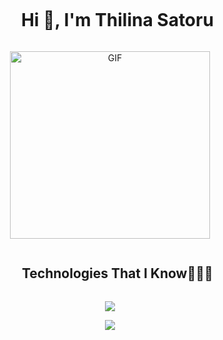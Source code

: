 <div id="user-content-toc">
  <ul align="center">
    <summary><h1 style="display: inline-block">Hi 👋, I'm Thilina Satoru</h1></summary>
  </ul>
</div>
<div align="center">
  <img align="center" height="300px" width= "320px" alt="GIF" src="https://media.giphy.com/media/CVtNe84hhYF9u/giphy.gif" />
</div>



<p id="user-content-toc">
  <ul align="center">
    <summary><h2 style="display: inline-block">Technologies That I Know👨🏻‍💻</h2></summary>
  </ul>
</p>

<p align="center">
  <a href="https://skillicons.dev">
    <img src="https://skillicons.dev/icons?i=git,aws,bootstrap,c,cpp,css,discord,docker,dynamodb,express,figma,firebase,github,html,idea,java,js,kotlin,linux,md,materialui,mongodb,mysql,nextjs,nodejs,postman,py,react,redux,tailwind,ts,vscode&perline=14" />
  </a>
</p>



<p align="center">
  <a href="https://www.linkedin.com/in/thilina-satoru-413940174/">
  	<img src="https://img.shields.io/badge/-LinkedIn-blue?style=for-the-badge&logo=linkedIn&logoColor=blue&labelColor=282828">
  </a>
</p>
